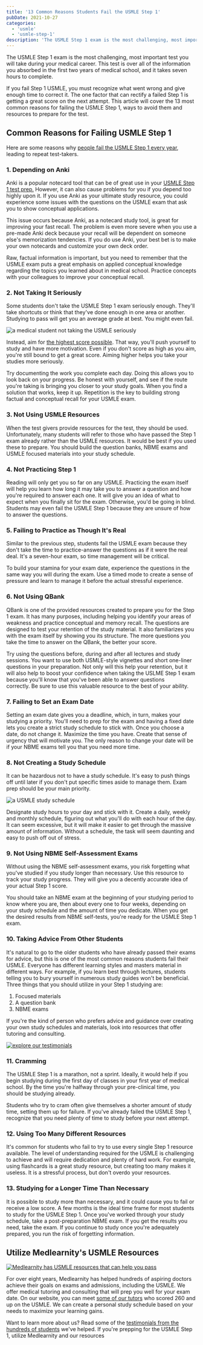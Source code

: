 ```yaml
---
title: '13 Common Reasons Students Fail the USMLE Step 1'
pubDate: 2021-10-27
categories:
  - 'usmle'
  - 'usmle-step-1'
description: 'The USMLE Step 1 exam is the most challenging, most important test you will take during your medical career. This test is over all of the information you a.'
---
```


The USMLE Step 1 exam is the most challenging, most important test you will take during your medical career. This test is over all of the information you absorbed in the first two years of medical school, and it takes seven hours to complete. 

If you fail Step 1 USMLE, you must recognize what went wrong and give enough time to correct it. The one factor that can rectify a failed Step 1 is getting a great score on the next attempt. This article will cover the 13 most common reasons for failing the USMLE Step 1, ways to avoid them and resources to prepare for the test.

## Common Reasons for Failing USMLE Step 1

Here are some reasons why [people fail the USMLE Step 1 every year](https://www.usmle.org/performance-data), leading to repeat test-takers. 

### 1\. Depending on Anki

Anki is a popular notecard tool that can be of great use in your [USMLE Step 1 test prep.](https://www.medlearnity.com/usmle-tutoring-step-1/) However, it can also cause problems for you if you depend too highly upon it. If you use Anki as your ultimate study resource, you could experience some issues with the questions on the USMLE exam that ask you to show conceptual applications.  

This issue occurs because Anki, as a notecard study tool, is great for improving your fast recall. The problem is even more severe when you use a pre-made Anki deck because your recall will be dependent on someone else's memorization tendencies. If you do use Anki, your best bet is to make your own notecards and customize your own deck order. 

Raw, factual information is important, but you need to remember that the USMLE exam puts a great emphasis on applied conceptual knowledge regarding the topics you learned about in medical school. Practice concepts with your colleagues to improve your conceptual recall. 

### 2\. Not Taking It Seriously

Some students don't take the USMLE Step 1 exam seriously enough. They'll take shortcuts or think that they've done enough in one area or another. Studying to pass will get you an average grade at best. You might even fail. 

![a medical student not taking the USMLE seriously](https://i2xfwztd2ksbegse.public.blob.vercel-storage.com/wp/2021/10/01-not-taking-it-seriously-300x125.jpg)

Instead, aim for [the highest score possible](https://www.usmle.org/sites/default/files/2022-05/USMLE%20Step%20Examination%20Score%20Interpretation%20Guidelines_5_24_22_0.pdf). That way, you'll push yourself to study and have more motivation. Even if you don't score as high as you aim, you're still bound to get a great score. Aiming higher helps you take your studies more seriously.

Try documenting the work you complete each day. Doing this allows you to look back on your progress. Be honest with yourself, and see if the route you're taking is bringing you closer to your study goals. When you find a solution that works, keep it up. Repetition is the key to building strong factual and conceptual recall for your USMLE exam. 

### 3\. Not Using USMLE Resources

When the test givers provide resources for the test, they should be used. Unfortunately, many students will refer to those who have passed the Step 1 exam already rather than the USMLE resources. It would be best if you used these to prepare. You should build the question banks, NBME exams and USMLE focused materials into your study schedule.

### 4\. Not Practicing Step 1

Reading will only get you so far on any USMLE. Practicing the exam itself will help you learn how long it may take you to answer a question and how you're required to answer each one. It will give you an idea of what to expect when you finally sit for the exam. Otherwise, you'd be going in blind. Students may even fail the USMLE Step 1 because they are unsure of how to answer the questions.

### 5\. Failing to Practice as Though It's Real

Similar to the previous step, students fail the USMLE exam because they don't take the time to practice-answer the questions as if it were the real deal. It's a seven-hour exam, so time management will be critical. 

To build your stamina for your exam date, experience the questions in the same way you will during the exam. Use a timed mode to create a sense of pressure and learn to manage it before the actual stressful experience.

### 6\. Not Using QBank

QBank is one of the provided resources created to prepare you for the Step 1 exam. It has many purposes, including helping you identify your areas of weakness and practice conceptual and memory recall. The questions are designed to test your retention of the study material. It also familiarizes you with the exam itself by showing you its structure. The more questions you take the time to answer on the QBank, the better your score. 

Try using the questions before, during and after all lectures and study sessions. You want to use both USMLE-style vignettes and short one-liner questions in your preparation. Not only will this help your retention, but it will also help to boost your confidence when taking the USLME Step 1 exam because you'll know that you've been able to answer questions correctly. Be sure to use this valuable resource to the best of your ability. 

### 7. Failing to Set an Exam Date

Setting an exam date gives you a deadline, which, in turn, makes your studying a priority. You'll need to prep for the exam and having a fixed date lets you create a strict study schedule to stick with. Once you choose a date, do not change it. Maximize the time you have. Create that sense of urgency that will motivate you. The only reason to change your date will be if your NBME exams tell you that you need more time. 

### 8\. Not Creating a Study Schedule

It can be hazardous not to have a study schedule. It's easy to push things off until later if you don't put specific times aside to manage them. Exam prep should be your main priority.

![a USMLE study schedule](https://i2xfwztd2ksbegse.public.blob.vercel-storage.com/wp/2021/10/02-not-creating-study-schedule-300x125.jpg)

Designate study hours to your day and stick with it. Create a daily, weekly and monthly schedule, figuring out what you'll do with each hour of the day. It can seem excessive, but it will make it easier to get through the massive amount of information. Without a schedule, the task will seem daunting and easy to push off out of stress.

### 9\. Not Using NBME Self-Assessment Exams

Without using the NBME self-assessment exams, you risk forgetting what you've studied if you study longer than necessary. Use this resource to track your study progress. They will give you a decently accurate idea of your actual Step 1 score. 

You should take an NBME exam at the beginning of your studying period to know where you are, then about every one to four weeks, depending on your study schedule and the amount of time you dedicate. When you get the desired results from NBME self-tests, you're ready for the USMLE Step 1 exam.

### 10\. Taking Advice From Other Students

It's natural to go to the older students who have already passed their exams for advice, but this is one of the most common reasons students fail their USMLE. Everyone has different learning styles and masters material in different ways. For example, if you learn best through lectures, students telling you to bury yourself in numerous study guides won't be beneficial. Three things that you should utilize in your Step 1 studying are:

1. Focused materials
2. A question bank
3. NBME exams

If you're the kind of person who prefers advice and guidance over creating your own study schedules and materials, look into resources that offer tutoring and consulting.

[![explore our testimonials](https://i2xfwztd2ksbegse.public.blob.vercel-storage.com/wp/2022/06/06-explore-testimonials.png)](https://www.medlearnity.com/student-testimonials/)

### 11\. Cramming

The USMLE Step 1 is a marathon, not a sprint. Ideally, it would help if you begin studying during the first day of classes in your first year of medical school. By the time you're halfway through your pre-clinical time, you should be studying already. 

Students who try to cram often give themselves a shorter amount of study time, setting them up for failure. If you've already failed the USMLE Step 1, recognize that you need plenty of time to study before your next attempt.

### 12\. Using Too Many Different Resources

It's common for students who fail to try to use every single Step 1 resource available. The level of understanding required for the USMLE is challenging to achieve and will require dedication and plenty of hard work. For example, using flashcards is a great study resource, but creating too many makes it useless. It is a stressful process, but don't overdo your resources.

### 13\. Studying for a Longer Time Than Necessary

It is possible to study more than necessary, and it could cause you to fail or receive a low score. A few months is the ideal time frame for most students to study for the USMLE Step 1. Once you've worked through your study schedule, take a post-preparation NBME exam. If you get the results you need, take the exam. If you continue to study once you're adequately prepared, you run the risk of forgetting information.

## Utilize Medlearnity's USMLE Resources

[![Medlearnity has USMLE resources that can help you pass](https://i2xfwztd2ksbegse.public.blob.vercel-storage.com/wp/2021/10/03-utilize-medlearnity-usmle-resources-300x125.jpg)](https://www.medlearnity.com/usmle-tutoring-step-1/)

For over eight years, Medlearnity has helped hundreds of aspiring doctors achieve their goals on exams and admissions, including the USMLE. We offer medical tutoring and consulting that will prep you well for your exam date. On our website, you can meet [some of our tutors](https://www.medlearnity.com/our-tutors/) who scored 260 and up on the USMLE. We can create a personal study schedule based on your needs to maximize your learning gains. 

Want to learn more about us? Read some of the [testimonials from the hundreds of students](https://www.medlearnity.com/student-testimonials/) we've helped. If you're prepping for the USMLE Step 1, utilize Medlearnity and our resources
